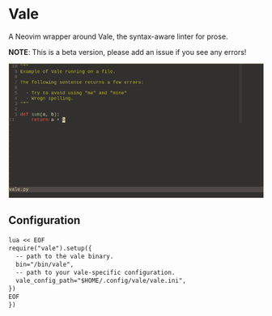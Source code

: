 # Vale

A Neovim wrapper around Vale, the syntax-aware linter for prose.

**NOTE**: This is a beta version, please add an issue if you see any errors!

![demo](static/vale_demo.gif)

## Configuration

```vimscript
lua << EOF
require("vale").setup({
  -- path to the vale binary.
  bin="/bin/vale",
  -- path to your vale-specific configuration.
  vale_config_path="$HOME/.config/vale/vale.ini",
})
EOF
})
```
